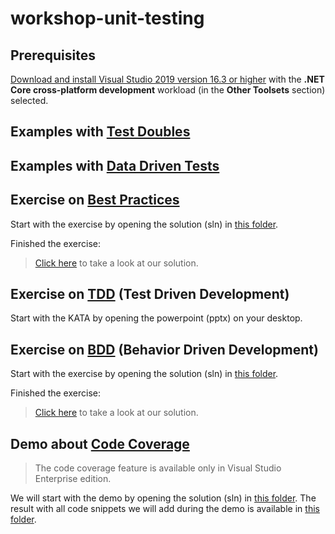 # workshop-unit-testing

## Prerequisites

[Download and install Visual Studio 2019 version 16.3 or higher](https://docs.microsoft.com/en-us/visualstudio/install/install-visual-studio?view=vs-2019) with the **.NET Core cross-platform development** workload (in the **Other Toolsets** section) selected.

## Examples with [Test Doubles](TestDoubles)

## Examples with [Data Driven Tests](DataDrivenTestExample)

## Exercise on [Best Practices](BestPractices)

Start with the exercise by opening the solution (sln) in [this folder](BestPractices/Before).

Finished the exercise:
> [Click here](BestPractices/After) to take a look at our solution.

## Exercise on [TDD](TDD) (Test Driven Development)

Start with the KATA by opening the powerpoint (pptx) on your desktop.

## Exercise on [BDD](BDD) (Behavior Driven Development)

Start with the exercise by opening the solution (sln) in [this folder](BDD/Before).

Finished the exercise:
> [Click here](BDD/After) to take a look at our solution.

## Demo about [Code Coverage](CodeCoverage)

> The code coverage feature is available only in Visual Studio Enterprise edition.

We will start with the demo by opening the solution (sln) in [this folder](CodeCoverage/Before).
The result with all code snippets we will add during the demo is available in [this folder](CodeCoverage/AFter).


